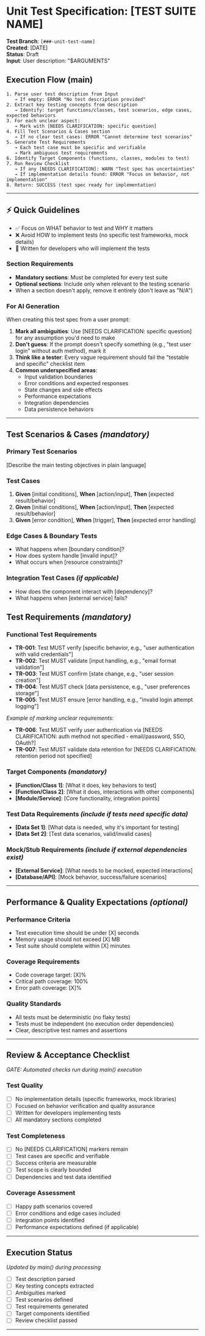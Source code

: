 # Unit Test Specification: [TEST SUITE NAME]

**Test Branch**: `[###-unit-test-name]`  
**Created**: [DATE]  
**Status**: Draft  
**Input**: User description: "$ARGUMENTS"

## Execution Flow (main)
```
1. Parse user test description from Input
   → If empty: ERROR "No test description provided"
2. Extract key testing concepts from description
   → Identify: target functions/classes, test scenarios, edge cases, expected behaviors
3. For each unclear aspect:
   → Mark with [NEEDS CLARIFICATION: specific question]
4. Fill Test Scenarios & Cases section
   → If no clear test cases: ERROR "Cannot determine test scenarios"
5. Generate Test Requirements
   → Each test case must be specific and verifiable
   → Mark ambiguous test requirements
6. Identify Target Components (functions, classes, modules to test)
7. Run Review Checklist
   → If any [NEEDS CLARIFICATION]: WARN "Test spec has uncertainties"
   → If implementation details found: ERROR "Focus on behavior, not implementation"
8. Return: SUCCESS (test spec ready for implementation)
```

---

## ⚡ Quick Guidelines
- ✅ Focus on WHAT behavior to test and WHY it matters
- ❌ Avoid HOW to implement tests (no specific test frameworks, mock details)
- 🧪 Written for developers who will implement the tests

### Section Requirements
- **Mandatory sections**: Must be completed for every test suite
- **Optional sections**: Include only when relevant to the testing scenario
- When a section doesn't apply, remove it entirely (don't leave as "N/A")

### For AI Generation
When creating this test spec from a user prompt:
1. **Mark all ambiguities**: Use [NEEDS CLARIFICATION: specific question] for any assumption you'd need to make
2. **Don't guess**: If the prompt doesn't specify something (e.g., "test user login" without auth method), mark it
3. **Think like a tester**: Every vague requirement should fail the "testable and specific" checklist item
4. **Common underspecified areas**:
   - Input validation boundaries
   - Error conditions and expected responses
   - State changes and side effects
   - Performance expectations
   - Integration dependencies
   - Data persistence behaviors

---

## Test Scenarios & Cases *(mandatory)*

### Primary Test Scenarios
[Describe the main testing objectives in plain language]

### Test Cases
1. **Given** [initial conditions], **When** [action/input], **Then** [expected result/behavior]
2. **Given** [initial conditions], **When** [action/input], **Then** [expected result/behavior]
3. **Given** [error condition], **When** [trigger], **Then** [expected error handling]

### Edge Cases & Boundary Tests
- What happens when [boundary condition]?
- How does system handle [invalid input]?
- What occurs when [resource constraints]?

### Integration Test Cases *(if applicable)*
- How does the component interact with [dependency]?
- What happens when [external service] fails?

## Test Requirements *(mandatory)*

### Functional Test Requirements
- **TR-001**: Test MUST verify [specific behavior, e.g., "user authentication with valid credentials"]
- **TR-002**: Test MUST validate [input handling, e.g., "email format validation"]  
- **TR-003**: Test MUST confirm [state change, e.g., "user session creation"]
- **TR-004**: Test MUST check [data persistence, e.g., "user preferences storage"]
- **TR-005**: Test MUST ensure [error handling, e.g., "invalid login attempt logging"]

*Example of marking unclear requirements:*
- **TR-006**: Test MUST verify user authentication via [NEEDS CLARIFICATION: auth method not specified - email/password, SSO, OAuth?]
- **TR-007**: Test MUST validate data retention for [NEEDS CLARIFICATION: retention period not specified]

### Target Components *(mandatory)*
- **[Function/Class 1]**: [What it does, key behaviors to test]
- **[Function/Class 2]**: [What it does, interactions with other components]
- **[Module/Service]**: [Core functionality, integration points]

### Test Data Requirements *(include if tests need specific data)*
- **[Data Set 1]**: [What data is needed, why it's important for testing]
- **[Data Set 2]**: [Test data scenarios, valid/invalid cases]

### Mock/Stub Requirements *(include if external dependencies exist)*
- **[External Service]**: [What needs to be mocked, expected interactions]
- **[Database/API]**: [Mock behavior, success/failure scenarios]

---

## Performance & Quality Expectations *(optional)*

### Performance Criteria
- Test execution time should be under [X] seconds
- Memory usage should not exceed [X] MB
- Test suite should complete within [X] minutes

### Coverage Requirements
- Code coverage target: [X]%
- Critical path coverage: 100%
- Error path coverage: [X]%

### Quality Standards
- All tests must be deterministic (no flaky tests)
- Tests must be independent (no execution order dependencies)
- Clear, descriptive test names and assertions

---

## Review & Acceptance Checklist
*GATE: Automated checks run during main() execution*

### Test Quality
- [ ] No implementation details (specific frameworks, mock libraries)
- [ ] Focused on behavior verification and quality assurance
- [ ] Written for developers implementing tests
- [ ] All mandatory sections completed

### Test Completeness
- [ ] No [NEEDS CLARIFICATION] markers remain
- [ ] Test cases are specific and verifiable
- [ ] Success criteria are measurable
- [ ] Test scope is clearly bounded
- [ ] Dependencies and test data identified

### Coverage Assessment
- [ ] Happy path scenarios covered
- [ ] Error conditions and edge cases included
- [ ] Integration points identified
- [ ] Performance expectations defined (if applicable)

---

## Execution Status
*Updated by main() during processing*

- [ ] Test description parsed
- [ ] Key testing concepts extracted
- [ ] Ambiguities marked
- [ ] Test scenarios defined
- [ ] Test requirements generated
- [ ] Target components identified
- [ ] Review checklist passed

---
